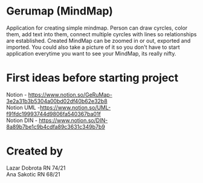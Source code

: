 # Gerumap (MindMap)
<p>
  Application for creating simple mindmap. Person can draw cyrcles, color them, add text into them, connect multiple cyrcles with lines so relationships are established.
  Created MindMap can be zoomed in or out, exported and imported. You could also take a picture of it so you don't have to start application everytime you want to see your MindMap, its really nifty.
</p>

# First ideas before starting project
Notion - https://www.notion.so/GeRuMap-3e2a31b3b5304a00bd02df40b62e32b8 <br/>
Notion UML -https://www.notion.so/UML-f91fdc19993744d9806fa540367ba01f <br/>
Notion DIN - https://www.notion.so/DIN-8a89b7be1c9b4cdfa89c3631c349b7b9 <br/>

# Created by
Lazar Dobrota RN 74/21 <br/> 
Ana Sakotic RN 68/21
